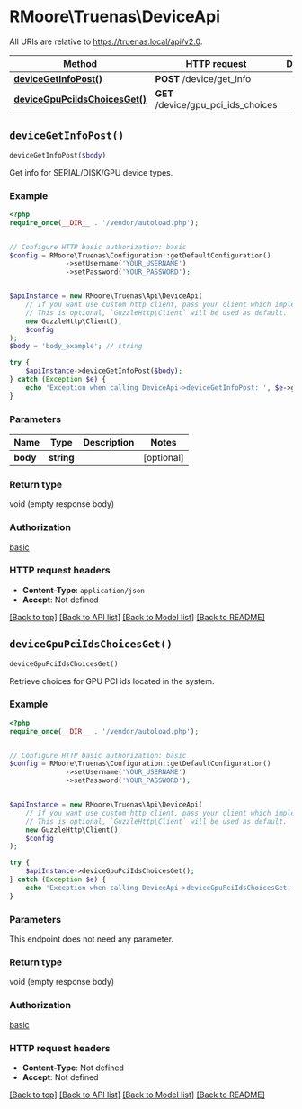 # RMoore\Truenas\DeviceApi

All URIs are relative to https://truenas.local/api/v2.0.

Method | HTTP request | Description
------------- | ------------- | -------------
[**deviceGetInfoPost()**](DeviceApi.md#deviceGetInfoPost) | **POST** /device/get_info | 
[**deviceGpuPciIdsChoicesGet()**](DeviceApi.md#deviceGpuPciIdsChoicesGet) | **GET** /device/gpu_pci_ids_choices | 


## `deviceGetInfoPost()`

```php
deviceGetInfoPost($body)
```



Get info for SERIAL/DISK/GPU device types.

### Example

```php
<?php
require_once(__DIR__ . '/vendor/autoload.php');


// Configure HTTP basic authorization: basic
$config = RMoore\Truenas\Configuration::getDefaultConfiguration()
              ->setUsername('YOUR_USERNAME')
              ->setPassword('YOUR_PASSWORD');


$apiInstance = new RMoore\Truenas\Api\DeviceApi(
    // If you want use custom http client, pass your client which implements `GuzzleHttp\ClientInterface`.
    // This is optional, `GuzzleHttp\Client` will be used as default.
    new GuzzleHttp\Client(),
    $config
);
$body = 'body_example'; // string

try {
    $apiInstance->deviceGetInfoPost($body);
} catch (Exception $e) {
    echo 'Exception when calling DeviceApi->deviceGetInfoPost: ', $e->getMessage(), PHP_EOL;
}
```

### Parameters

Name | Type | Description  | Notes
------------- | ------------- | ------------- | -------------
 **body** | **string**|  | [optional]

### Return type

void (empty response body)

### Authorization

[basic](../../README.md#basic)

### HTTP request headers

- **Content-Type**: `application/json`
- **Accept**: Not defined

[[Back to top]](#) [[Back to API list]](../../README.md#endpoints)
[[Back to Model list]](../../README.md#models)
[[Back to README]](../../README.md)

## `deviceGpuPciIdsChoicesGet()`

```php
deviceGpuPciIdsChoicesGet()
```



Retrieve choices for GPU PCI ids located in the system.

### Example

```php
<?php
require_once(__DIR__ . '/vendor/autoload.php');


// Configure HTTP basic authorization: basic
$config = RMoore\Truenas\Configuration::getDefaultConfiguration()
              ->setUsername('YOUR_USERNAME')
              ->setPassword('YOUR_PASSWORD');


$apiInstance = new RMoore\Truenas\Api\DeviceApi(
    // If you want use custom http client, pass your client which implements `GuzzleHttp\ClientInterface`.
    // This is optional, `GuzzleHttp\Client` will be used as default.
    new GuzzleHttp\Client(),
    $config
);

try {
    $apiInstance->deviceGpuPciIdsChoicesGet();
} catch (Exception $e) {
    echo 'Exception when calling DeviceApi->deviceGpuPciIdsChoicesGet: ', $e->getMessage(), PHP_EOL;
}
```

### Parameters

This endpoint does not need any parameter.

### Return type

void (empty response body)

### Authorization

[basic](../../README.md#basic)

### HTTP request headers

- **Content-Type**: Not defined
- **Accept**: Not defined

[[Back to top]](#) [[Back to API list]](../../README.md#endpoints)
[[Back to Model list]](../../README.md#models)
[[Back to README]](../../README.md)
